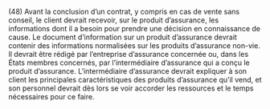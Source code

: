 (48) Avant la conclusion d’un contrat, y compris en cas de vente sans conseil, le client devrait recevoir, sur le produit d’assurance, les informations dont il a besoin pour prendre une décision en connaissance de cause. Le document d’information sur un produit d’assurance devrait contenir des informations normalisées sur les produits d’assurance non-vie. Il devrait être rédigé par l’entreprise d’assurance concernée ou, dans les États membres concernés, par l’intermédiaire d’assurance qui a conçu le produit d’assurance. L’intermédiaire d’assurance devrait expliquer à son client les principales caractéristiques des produits d’assurance qu’il vend, et son personnel devrait dès lors se voir accorder les ressources et le temps nécessaires pour ce faire.